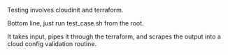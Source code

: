 Testing involves cloudinit and terraform.

Bottom line, just run test_case.sh from the root.

It takes input, pipes it through the terraform, and scrapes the output into a cloud config validation routine.